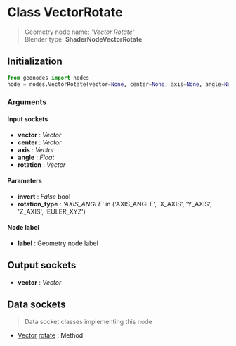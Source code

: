 
# Class VectorRotate

> Geometry node name: _'Vector Rotate'_<br>Blender type:  **ShaderNodeVectorRotate**

## Initialization


```python
from geonodes import nodes
node = nodes.VectorRotate(vector=None, center=None, axis=None, angle=None, rotation=None, invert=False, rotation_type='AXIS_ANGLE', label=None)
```


### Arguments


#### Input sockets



- **vector** : _Vector_
- **center** : _Vector_
- **axis** : _Vector_
- **angle** : _Float_
- **rotation** : _Vector_



#### Parameters



- **invert** : _False_ bool
- **rotation_type** : _'AXIS_ANGLE'_ in ('AXIS_ANGLE', 'X_AXIS', 'Y_AXIS', 'Z_AXIS', 'EULER_XYZ')



#### Node label



- **label** : Geometry node label



## Output sockets



- **vector** : _Vector_



## Data sockets

> Data socket classes implementing this node


- [Vector](./sockets/Vector.md) [rotate](./sockets/Vector.md#rotate) : Method


